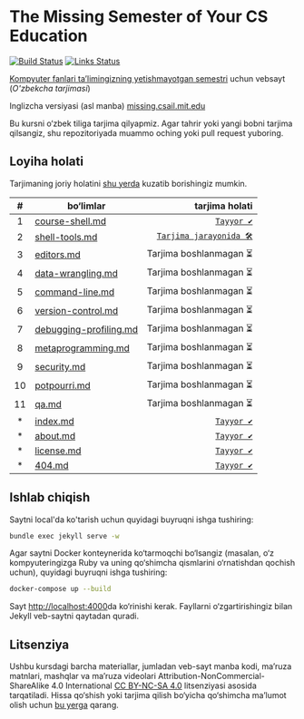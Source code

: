 # The Missing Semester of Your CS Education

[![Build Status](https://github.com/missing-semester-uz/missing-semester-uz.github.io/actions/workflows/build.yml/badge.svg)](https://github.com/missing-semester-uz/missing-semester-uz.github.io/actions/workflows/build.yml) [![Links Status](https://github.com/missing-semester-uz/missing-semester-uz.github.io/actions/workflows/links.yml/badge.svg)](https://github.com/missing-semester-uz/missing-semester-uz.github.io/actions/workflows/links.yml)

[Kompyuter fanlari ta’limingizning yetishmayotgan semestri](https://missing-semester-uz.github.io/) uchun vebsayt (*O'zbekcha tarjimasi*)

Inglizcha versiyasi (asl manba) [missing.csail.mit.edu](https://missing.csail.mit.edu/)

Bu kursni o‘zbek tiliga tarjima qilyapmiz. Agar tahrir yoki yangi bobni tarjima qilsangiz, shu repozitoriyada muammo oching yoki pull request yuboring.

## Loyiha holati

Tarjimaning joriy holatini [shu yerda](https://github.com/missing-semester-uz/missing-semester-uz.github.io?tab=readme-ov-file#loyiha-holati) kuzatib borishingiz mumkin.

| # | bo‘limlar | tarjima holati |
| :-: |   --------   |  ----------:  |
| 1 | [course-shell.md](https://github.com/missing-semester-uz/missing-semester-uz.github.io/blob/master/_2020/course-shell.md)  | [`Tayyor ✔`](https://missing-semester-uz.github.io/2020/course-shell/) |
| 2 | [shell-tools.md](https://github.com/missing-semester-uz/missing-semester-uz.github.io/blob/master/_2020/shell-tools.md)  | [`Tarjima jarayonida 🛠️`](https://missing-semester-uz.github.io/2020/shell-tools/) |
| 3 | [editors.md](https://github.com/missing-semester-uz/missing-semester-uz.github.io/blob/master/_2020/editors.md)  | Tarjima boshlanmagan ⏳ |
| 4 | [data-wrangling.md](https://github.com/missing-semester-uz/missing-semester-uz.github.io/blob/master/_2020/data-wrangling.md)  | Tarjima boshlanmagan ⏳ |
| 5 | [command-line.md](https://github.com/missing-semester-uz/missing-semester-uz.github.io/blob/master/_2020/command-line.md)  | Tarjima boshlanmagan ⏳ |
| 6 | [version-control.md](https://github.com/missing-semester-uz/missing-semester-uz.github.io/blob/master/_2020/version-control.md)  | Tarjima boshlanmagan ⏳ |
| 7 | [debugging-profiling.md](https://github.com/missing-semester-uz/missing-semester-uz.github.io/blob/master/_2020/debugging-profiling.md)  | Tarjima boshlanmagan ⏳ |
| 8 | [metaprogramming.md](https://github.com/missing-semester-uz/missing-semester-uz.github.io/blob/master/_2020/metaprogramming.md)  | Tarjima boshlanmagan ⏳ |
| 9 | [security.md](https://github.com/missing-semester-uz/missing-semester-uz.github.io/blob/master/_2020/security.md)  | Tarjima boshlanmagan ⏳ |
| 10 | [potpourri.md](https://github.com/missing-semester-uz/missing-semester-uz.github.io/blob/master/_2020/potpourri.md) | Tarjima boshlanmagan ⏳ |
| 11 | [qa.md](https://github.com/missing-semester-uz/missing-semester-uz.github.io/blob/master/_2020/qa.md) | Tarjima boshlanmagan ⏳ |
| * | [index.md](https://github.com/missing-semester-uz/missing-semester-uz.github.io/blob/master/index.md) | [`Tayyor ✔`](https://missing-semester-uz.github.io/index) |
| * | [about.md](https://github.com/missing-semester-uz/missing-semester-uz.github.io/blob/master/about.md)  | [`Tayyor ✔`](https://missing-semester-uz.github.io/about) |
| * | [license.md](https://github.com/missing-semester-uz/missing-semester-uz.github.io/blob/master/license.md) | [`Tayyor ✔`](https://missing-semester-uz.github.io/license) |
| * | [404.md](https://github.com/missing-semester-uz/missing-semester-uz.github.io/blob/master/404.md) | [`Tayyor ✔`](https://missing-semester-uz.github.io/404) |

## Ishlab chiqish

Saytni local'da ko'tarish uchun quyidagi buyruqni ishga tushiring:

```bash
bundle exec jekyll serve -w
```

Agar saytni Docker konteynerida ko‘tarmoqchi bo‘lsangiz (masalan, o‘z kompyuteringizga Ruby va uning qo‘shimcha qismlarini o‘rnatishdan qochish uchun), quyidagi buyruqni ishga tushiring:

```bash
docker-compose up --build
```

Sayt <http://localhost:4000>da ko‘rinishi kerak. Fayllarni o‘zgartirishingiz bilan Jekyll veb-saytni qaytadan quradi.

## Litsenziya

Ushbu kursdagi barcha materiallar, jumladan veb-sayt manba kodi, ma’ruza matnlari, mashqlar va ma’ruza videolari Attribution-NonCommercial-ShareAlike 4.0 International [CC BY-NC-SA 4.0](https://creativecommons.org/licenses/by-nc-sa/4.0/) litsenziyasi asosida tarqatiladi. Hissa qo‘shish yoki tarjima qilish bo‘yicha qo‘shimcha ma’lumot olish uchun [bu yerga](https://missing-semester-uz.github.io/license/) qarang.
